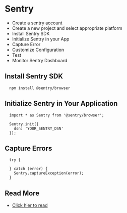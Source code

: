 # Sentry

- Create a sentry account
- Create a new project and select appropriate platform
- Install Sentry SDK
- Initialize Sentry in your App
- Capture Error
- Customize Configuration
- Test
- Monitor Sentry Dashboard

## Install Sentry SDK

      npm install @sentry/browser

## Initialize Sentry in Your Application

      import * as Sentry from '@sentry/browser';

      Sentry.init({
        dsn: 'YOUR_SENTRY_DSN'
      });

## Capture Errors

      try {
      
      } catch (error) {
        Sentry.captureException(error);
      }

## Read More

- [Click hier to read](https://develop.sentry.dev/)

      
